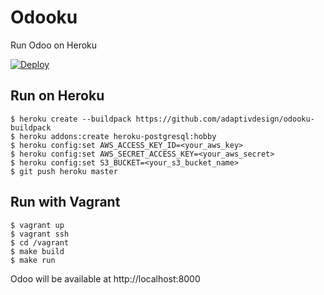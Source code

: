 # Odooku
Run Odoo on Heroku

[![Deploy](https://www.herokucdn.com/deploy/button.svg)](https://heroku.com/deploy)

## Run on Heroku

```
$ heroku create --buildpack https://github.com/adaptivdesign/odooku-buildpack
$ heroku addons:create heroku-postgresql:hobby
$ heroku config:set AWS_ACCESS_KEY_ID=<your_aws_key>
$ heroku config:set AWS_SECRET_ACCESS_KEY=<your_aws_secret>
$ heroku config:set S3_BUCKET=<your_s3_bucket_name>
$ git push heroku master
```

## Run with Vagrant

```
$ vagrant up
$ vagrant ssh
$ cd /vagrant
$ make build
$ make run
```

Odoo will be available at http://localhost:8000
